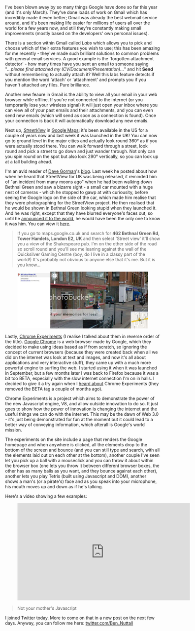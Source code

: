 I've been blown away by so many things Google have done so far this year (and it's only March).
They've done loads of work on Gmail which has incredibly made it even better; Gmail was already the
best webmail service around, and it's been making life easier for millions of users all over the
world for a few years now, and still they're constantly making small improvements (mostly based on
the developers' own personal issues).

There is a section within Gmail called *Labs* which allows you to pick and choose which of their
extra features you wish to use; this has been amazing for me recently - they've made such brilliant
solutions to common problems with general email services. A good example is the 'forgotten
attachment detector' - how many times have you sent an email to someone saying "*...please find
attached my (CV/Document/Presentation)...*" and hit **Send** without remembering to actually attach
it? Well this labs feature detects if you mention the word 'attach' or 'attachment' and prompts you
if you haven't attached any files. Pure brilliance.

Another new feaure in Gmail is the ability to view all your email in your web browser while offline.
If you're not connected to the internet (or you temporarily lose your wireless signal) it will just
open your inbox where you can view all of your past emails and their attachments, and you can even
send new emails (which will send as soon as a connection is found). Once your connection is back it
will automatically download any new emails.

Next up, *[StreetView](http://en.wikipedia.org/wiki/Google_Street_View)* in [Google
Maps](http://maps.google.com/); it's been available in the US for a couple of years now and last
week it was launched in the UK! You can now go to ground level in the major cities and actually look
round 360° as if you were actually stood there. You can walk forward through a street, look round
and pick a street to go down and just wander through. Not only can you spin round on the spot but
also look 290° vertically, so you can look up at a tall building ahead.

I'm an avid reader of [Dave Gorman](http://www.davegorman.com/)'s
[blog](http://gormano.blogspot.com/). Last week he posted about how when he heard that StreetView
for UK was being released, it reminded him of "an incident from many moons ago" when he had been
walking down Bethnal Green and saw a bizarre sight - a small car mounted with a huge nest of
cameras - which he stopped to gawp at with curiousity, before seeing the Google logo on the side of
the car, which made him realise that they were photographing for the StreetView project. He then
realised that he would be shown in Bethnal Green looking stupid when they launched it. And he was
right, except that they have blurred everyone's faces out, so until he [announced it to the
world](http://gormano.blogspot.com/2009/03/wheres-wally.html), he would have been the only one to
know it was him. You can view it
[here](http://googlesightseeing.com/maps?p=&c=&t=h&hl=en&ll=51.527249,-0.057721&z=16&layer=c&cbll=51.527217,-0.05795&cbp=12,46.50137295077224,,2,6.8470114941454785).

> If you go to maps.google.co.uk and search for **462 Bethnal Green Rd, Tower Hamlets, London E2, UK**
> and then select 'Street view' it'll show you a view of the
> Shakespeare pub. I'm on the other side of the road so scroll round and you'll see me leaning
> against the wall of the Quicksilver Gaming Centre (boy, do I live in a classy part of the world!)
> It's probably not obvious to anyone else that it's me. But it is you know...

<figure class="wp-block-image">
<img src="images/streetview.jpg" />
</figure>

Lastly, [Chrome Experiments](http://www.chromeexperiments.com/) (I realise I talked about them in
reverse order of the title). [Google Chrome](http://www.google.com/chrome/) is a web browser made by
Google, which they decided to make using ideas based as if from scratch, so ignoring the concept of
current browsers (because they were created back when all we did on the internet was look at text
and images, and now it's all about applications and very interactive stuff), they came up with a
much more powerful engine to surfing the web. I started using it when it was launched in September,
but a few months later I was back to Firefox because it was a bit too BETA, especially with the slow
internet connection I'm on in halls. I decided to give it a try again when I [heard
about](http://googleblog.blogspot.com/2009/03/chrome-experiments-are-here.html) Chrome Experiments
(they removed the BETA tag a couple of months ago).

Chrome Experiments is a project which aims to demonstrate the power of the new Javascript engine,
V8, and allow outside innovation to do so. It just goes to show how the power of innovation is
changing the internet and the useful things we can do with the internet. This may be the dawn of Web
3.0 - it's just being demonstrated for fun at the moment but it could lead to a better way of
conveying information, which afterall is Google's world mission.

The experiments on the site include a page that renders the Google homepage and when anywhere is
clicked, all the elements drop to the bottom of the screen and bounce (and you can still type and
search, with all the elements laid out on each other at the bottom), another couple I've seen let
you pick up a ball with a mouseclick and you can throw it about within the browser box (one lets you
throw it between different browser boxes, the other has as many balls as you want, and they bounce
against each other), another lets you play Tetris (built using Javascript and DOM), another shows a
man's (or a pirate's) face and as you speak into your microphone, his mouth moves up and down as if
he's talking.

Here's a video showing a few examples:

<figure class="wp-block-image">
<iframe width="560" height="315" src="https://www.youtube.com/embed/aZo-Uv7TZs8?si=XxAJoQ9x0orlKkR3" title="YouTube video player" frameborder="0" allow="accelerometer; autoplay; clipboard-write; encrypted-media; gyroscope; picture-in-picture; web-share" referrerpolicy="strict-origin-when-cross-origin" allowfullscreen></iframe>
</figure>

> Not your mother's Javascript

I joined Twitter today. More to come on that in a new post on the next few days. Anyway, you can
follow me here: [twitter.com/Ben_Nuttall](http://www.twitter.com/Ben_Nuttall)
